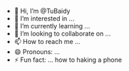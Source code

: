 - 👋 Hi, I’m @TuBaidy
- 👀 I’m interested in ...
- 🌱 I’m currently learning ...
- 💞️ I’m looking to collaborate on ...
- 📫 How to reach me ...
- 😄 Pronouns: ...
- ⚡ Fun fact: ...
how to haking a phone

<!---
TuBaidy/TuBaidy is a ✨ special ✨ repository because its `README.md` (this file) appears on your GitHub profile.
You can click the Preview link to take a look at your changes.
--->
